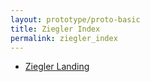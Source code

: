 ```yaml
---
layout: prototype/proto-basic
title: Ziegler Index
permalink: ziegler_index
---
```

* [Ziegler Landing](https://cwig-pattern-library.netlify.app/ziegler)